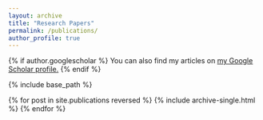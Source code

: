 ```yaml
---
layout: archive
title: "Research Papers"
permalink: /publications/
author_profile: true
---
```

<!---
# Journal Papers
1. “Fulfilled by Amazon”: A Strategic Perspective of Competition at the E-commerce Platform, Major Revision at Manufacturing and Service Operations Management, joint work with Huihui Liu, Wenqiang Xiao and Guoming Lai.
2. Strategic Financing and Information Revelation Amid Market Competition, R&R at Management Science, joint work with Wenqiang Xiao and Guoming Lai.
3. Estimating Large-Scale Tree Logit Models via a Difference of Strictly Convex Functions, Major Revision at Operations Research, joint work with Srikanth Jagabathula and Paat Rusmevichientong.
4. The Coin of AI has Two Sides: Matching Enhancement and Information Revelation Effects of AI on Gig-Economy Platforms, Under Review at Management Science, joint work with Yi Liu, Bowen Lou, Xinxin Li.

# Conference Papers
1. Exploring Key Hackers and Cybersecurity Threats in Chinese Hacker Communities, 2016 IEEE Conference on Intelligence and Security Informatics (ISI), 13-18, joint work with Z Fang, Q Wei, G Chen, Y Zhang, C Xing, W Li and H Chen.

-->


{% if author.googlescholar %}
  You can also find my articles on <u><a href="{{author.googlescholar}}">my Google Scholar profile</a>.</u>
{% endif %}

{% include base_path %}

{% for post in site.publications reversed %}
  {% include archive-single.html %}
{% endfor %}
